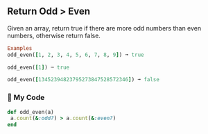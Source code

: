 ## Return Odd > Even
Given an array, return true if there are more odd numbers than even numbers, otherwise return false.
```ruby
Examples
odd_even([1, 2, 3, 4, 5, 6, 7, 8, 9]) ➞ true

odd_even([1]) ➞ true

odd_even([13452394823795273847528572346]) ➞ false
```
### :gem: My Code
```ruby
def odd_even(a)
 a.count(&:odd?) > a.count(&:even?)
end
```
